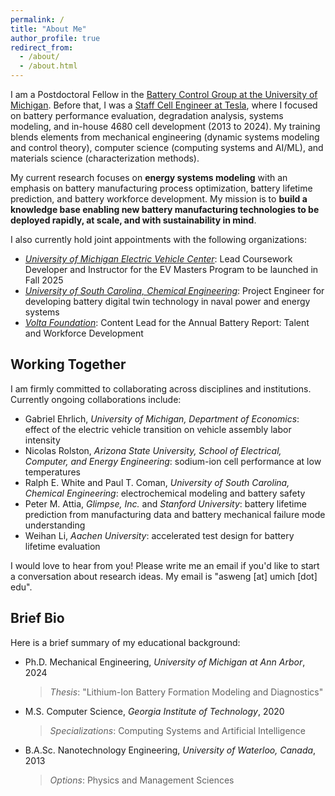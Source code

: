 ```yaml
---
permalink: /
title: "About Me"
author_profile: true
redirect_from: 
  - /about/
  - /about.html
---
```


I am a Postdoctoral Fellow in the [Battery Control Group at the University of Michigan](https://batterycontrolgroup.engin.umich.edu/). Before that, I was a [Staff Cell Engineer at Tesla](https://www.linkedin.com/in/wengandrew/), where I focused on battery performance evaluation, degradation analysis, systems modeling, and in-house 4680 cell development (2013 to 2024). My training blends elements from mechanical engineering (dynamic systems modeling and control theory), computer science (computing systems and AI/ML), and materials science (characterization methods).

My current research focuses on **energy systems modeling** with an emphasis on battery manufacturing process optimization, battery lifetime prediction, and battery workforce development. My mission is to **build a knowledge base enabling new battery manufacturing technologies to be deployed rapidly, at scale, and with sustainability in mind**.

I also currently hold joint appointments with the following organizations:
- [_University of Michigan Electric Vehicle Center_](https://evc.engin.umich.edu/): Lead Coursework Developer and Instructor for the EV Masters Program to be launched in Fall 2025
- [_University of South Carolina, Chemical Engineering_](https://sc.edu/study/colleges_schools/engineering_and_computing/news_events/news/2022/dougal_10_million_navy_research.php): Project Engineer for developing battery digital twin technology in naval power and energy systems 
- [_Volta Foundation_](https://volta.foundation/battery-report): Content Lead for the Annual Battery Report: Talent and Workforce Development

## Working Together

I am firmly committed to collaborating across disciplines and institutions. Currently ongoing collaborations include:

- Gabriel Ehrlich, *University of Michigan, Department of Economics*: effect of the electric vehicle transition on vehicle assembly labor intensity
- Nicolas Rolston, *Arizona State University, School of Electrical, Computer, and Energy Engineering*: sodium-ion cell performance at low temperatures
- Ralph E. White and Paul T. Coman, *University of South Carolina, Chemical Engineering*: electrochemical modeling and battery safety
- Peter M. Attia, *Glimpse, Inc.* and *Stanford University*: battery lifetime prediction from manufacturing data and battery mechanical failure mode understanding
- Weihan Li, *Aachen University*: accelerated test design for battery lifetime evaluation

I would love to hear from you! Please write me an email if you'd like to start a conversation about research ideas. My email is "asweng [at] umich [dot] edu".

## Brief Bio

Here is a brief summary of my educational background:

- Ph.D. Mechanical Engineering, *University of Michigan at Ann Arbor*, 2024
  > *Thesis*: "Lithium-Ion Battery Formation Modeling and Diagnostics"
- M.S. Computer Science, *Georgia Institute of Technology*, 2020
  > *Specializations*: Computing Systems and Artificial Intelligence
- B.A.Sc. Nanotechnology Engineering, *University of Waterloo, Canada*, 2013
  > *Options*: Physics and Management Sciences 